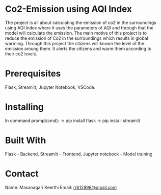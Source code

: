 # Co2-Emission using AQI Index
The project is all about calculating the emission of co2 in the surroundings using AQI Index where it uses the parameters of AQI and through that the model will calculate the emission. The main motive of this project is to reduce the emission of Co2 in the surroundings which results in global warming. Through this project the citizens will known the level of the emission aroung them. It alerts the citizens and warm them according to their co2 levels.

# Prerequisites
Flask, 
Streamlit,
Jupyter Notebook,
VSCode.

# Installing
In command prompt(cmd):
-> pip install flask
-> pip install streamlit

# Built With
Flask - Backend,
Streamlit - Frontend,
Jupyter notebook - Model training

# Contact
Name: Masanagari Keerthi
Email: rr612998@gmail.com
